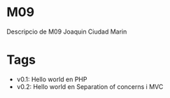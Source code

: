 # M09
Descripcio de M09 Joaquin Ciudad Marin

# Tags

- v0.1: Hello world en PHP 
- v0.2: Hello world en Separation of concerns i MVC 